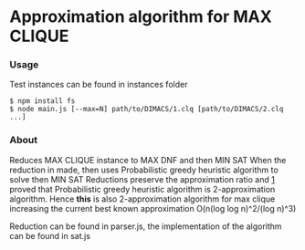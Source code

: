 # Approximation algorithm for MAX CLIQUE

### Usage
Test instances can be found in instances folder
```console
$ npm install fs
$ node main.js [--max=N] path/to/DIMACS/1.clq [path/to/DIMACS/2.clq ...]
```

### About
Reduces MAX CLIQUE instance to MAX DNF and then MIN SAT
When the reduction in made, then uses Probabilistic greedy heuristic algorithm to solve then MIN SAT
Reductions preserve the approximation ratio and [1](https://epubs.siam.org/doi/pdf/10.1137/S0895480191220836) proved that
Probabilistic greedy heuristic algorithm is 2-approximation algorithm.
Hence __this__ is also 2-approximation algorithm for max clique 
increasing the current best known approximation O(n(log log n)^2/(log n)^3)

Reduction can be found in parser.js, the implementation of the algorithm can be found in sat.js
